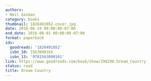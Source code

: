 ```yaml
---
authors:
- Neil Gaiman
category: books
thumbnail: 1826491052-cover.jpg
date: 2016-06-24 00:00:00-07:00
end_date: 2016-08-01 00:00:00-07:00
format: paperback
ids:
  goodreads: '1826491052'
  isbn_10: 156389016X
  isbn_13: '9781563890161'
link: https://www.goodreads.com/book/show/298290.Dream_Country
status: read
title: Dream Country
---
```

